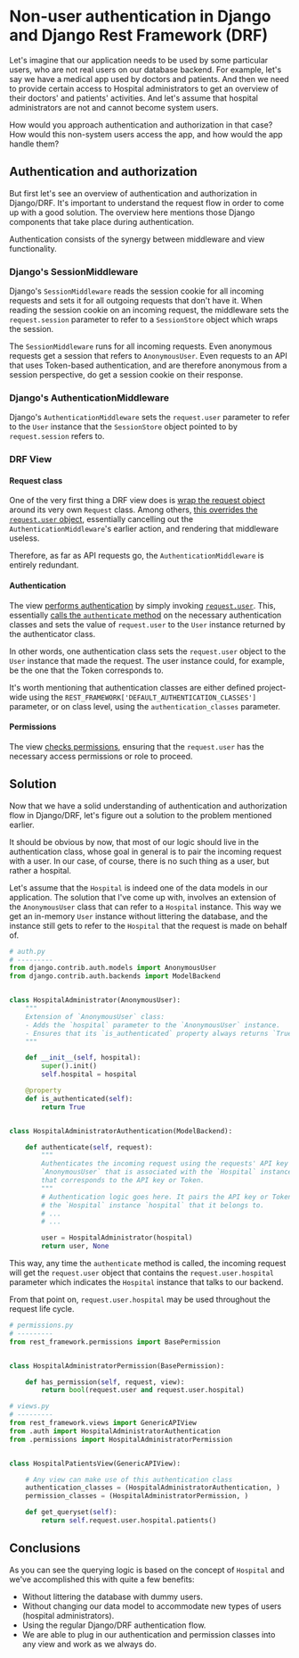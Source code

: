 # Non-user authentication in Django and Django Rest Framework (DRF)

Let's imagine that our application needs to be used by some particular users, who
are not real users on our database backend.
For example, let's say we have a medical app used by doctors and patients. And
then we need to provide certain access to Hospital administrators to get an
overview of their doctors' and patients' activities. And let's assume that hospital administrators
are not and cannot become system users.

How would you approach authentication and authorization in that case? How would
this non-system users access the app, and how would the app handle them?

## Authentication and authorization

But first let's see an overview of authentication and authorization in Django/DRF. It's important to
understand the request flow in order to come up with a good solution. The
overview here mentions those Django components that take place during
authentication.

Authentication consists of the synergy between middleware and view
functionality.

### Django's SessionMiddleware
Django's `SessionMiddleware` reads the session cookie for all incoming
requests and sets it for all outgoing requests that don't have it.
When reading the session cookie on an incoming request, the middleware sets
the `request.session` parameter to refer to a `SessionStore` object which wraps
the session. 

The `SessionMiddleware` runs for all incoming requests. Even anonymous requests get a session that refers to `AnonymousUser`. Even
requests to an API that uses Token-based authentication, and are therefore
anonymous from a session perspective, do get a session cookie on their
response.

### Django's AuthenticationMiddleware
Django's `AuthenticationMiddleware` sets the `request.user` parameter to refer
to the `User` instance that the `SessionStore` object pointed to by
`request.session` refers to.

### DRF View
#### Request class
One of the very first thing a DRF view does is [wrap the request
object](https://github.com/encode/django-rest-framework/blob/c5d9144aef1144825942ddffe0a6af23102ef44a/rest_framework/views.py#L385) around its very own `Request` class. Among others, [this overrides the `request.user` object](https://github.com/encode/django-rest-framework/blob/c5d9144aef1144825942ddffe0a6af23102ef44a/rest_framework/request.py#L220), essentially cancelling out the `AuthenticationMiddleware`'s earlier action, and rendering that middleware useless.

Therefore, as far as API requests go, the `AuthenticationMiddleware` is
entirely redundant.

#### Authentication
The view [performs
authentication](https://github.com/encode/django-rest-framework/blob/c5d9144aef1144825942ddffe0a6af23102ef44a/rest_framework/views.py#L414) by simply invoking [`request.user`](https://github.com/encode/django-rest-framework/blob/c5d9144aef1144825942ddffe0a6af23102ef44a/rest_framework/views.py#L324). This, essentially [calls the `authenticate` method](https://github.com/encode/django-rest-framework/blob/c5d9144aef1144825942ddffe0a6af23102ef44a/rest_framework/request.py#L227) on the necessary authentication classes and sets the value of `request.user` to the `User` instance returned by the authenticator class.

In other words, one authentication class sets the `request.user` object to the `User` instance that made the request. The user instance could, for example, be the one that the Token corresponds to. 

It's worth mentioning that authentication classes are either defined project-wide using the `REST_FRAMEWORK['DEFAULT_AUTHENTICATION_CLASSES']` parameter, or on class level, using the `authentication_classes` parameter.

#### Permissions
The view [checks permissions](https://github.com/encode/django-rest-framework/blob/c5d9144aef1144825942ddffe0a6af23102ef44a/rest_framework/views.py#L415), ensuring that the `request.user` has the necessary access permissions or role to proceed.

## Solution
Now that we have a solid understanding of authentication and authorization flow
in Django/DRF, let's figure out a solution to the problem mentioned earlier.

It should be obvious by now, that most of our logic should live in the
authentication class, whose goal in general is to pair the incoming request
with a user. In our case, of course, there is no such thing as a user, but
rather a hospital. 

Let's assume that the `Hospital` is indeed one of the data models in our
application. The solution that I've come up with, involves an extension of the
`AnonymousUser` class that can refer to a `Hospital` instance. This way we get
an in-memory `User` instance without littering the database, and the instance
still gets to refer to the `Hospital` that the request is made on behalf of.
```python
# auth.py
# ---------
from django.contrib.auth.models import AnonymousUser
from django.contrib.auth.backends import ModelBackend


class HospitalAdministrator(AnonymousUser):
    """
    Extension of `AnonymousUser` class:
    - Adds the `hospital` parameter to the `AnonymousUser` instance.
    - Ensures that its `is_authenticated` property always returns `True`.
    """

    def __init__(self, hospital):
        super().init()
        self.hospital = hospital

    @property
    def is_authenticated(self):
        return True


class HospitalAdministratorAuthentication(ModelBackend):

    def authenticate(self, request):
        """
        Authenticates the incoming request using the requests' API key and creates an
        `AnonymousUser` that is associated with the `Hospital` instance
        that corresponds to the API key or Token.
        """
        # Authentication logic goes here. It pairs the API key or Token with
        # the `Hospital` instance `hospital` that it belongs to.
        # ...
        # ...

        user = HospitalAdministrator(hospital)
        return user, None
```

This way, any time the `authenticate` method is called, the incoming request
will get the `request.user` object that contains the `request.user.hospital`
parameter which indicates the `Hospital` instance that talks to our backend.

From that point on, `request.user.hospital` may be used throughout the request
life cycle.

```python
# permissions.py
# ---------
from rest_framework.permissions import BasePermission


class HospitalAdministratorPermission(BasePermission):

    def has_permission(self, request, view):
        return bool(request.user and request.user.hospital)
```

```python
# views.py
# ---------
from rest_framework.views import GenericAPIView
from .auth import HospitalAdministratorAuthentication
from .permissions import HospitalAdministratorPermission


class HospitalPatientsView(GenericAPIView):

    # Any view can make use of this authentication class
    authentication_classes = (HospitalAdministratorAuthentication, )
    permission_classes = (HospitalAdministratorPermission, )

    def get_queryset(self):
        return self.request.user.hospital.patients()
```

## Conclusions

As you can see the querying logic is based on the concept of `Hospital` and
we've accomplished this with quite a few benefits:
- Without littering the database with dummy users.
- Without changing our data model to accommodate new types of users (hospital
administrators).
- Using the regular Django/DRF authentication flow.
- We are able to plug in our authentication and permission classes into any
    view and work as we always do.
